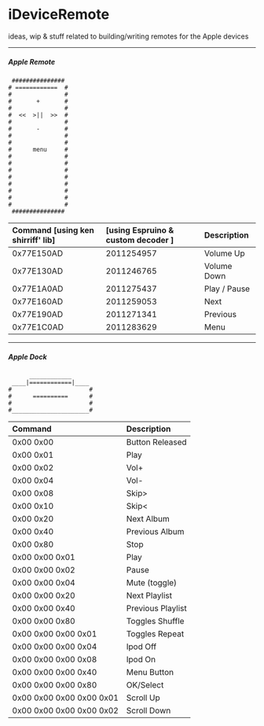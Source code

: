# iDeviceRemote
ideas, wip &amp; stuff related to building/writing remotes for the Apple devices


----

##### Apple Remote
```
 ############### 
# ============  #
#               #
#       +       #
#               #
#  <<  >||  >>  #
#               #
#       -       #
#               #
#               #
#      menu     #
#               #
#               #
#               #
#               #
#               #
#               #
#               #
#               #
 ###############
```
| Command [using ken shirriff' lib] | [using Espruino & custom decoder ] | Description |
| :---                              | :---        | :---        |
| 0x77E150AD | 2011254957 | Volume Up
| 0x77E130AD | 2011246765 | Volume Down
| 0x77E1A0AD | 2011275437 | Play / Pause
| 0x77E160AD | 2011259053 | Next
| 0x77E190AD | 2011271341 | Previous
| 0x77E1C0AD | 2011283629 | Menu
  
----
  


##### Apple Dock
```
      ____________ 
 ____|============|____  
#                      #
#      ==========      #
#                      #
#______________________#

```
| Command | Description |
| :---   | :---        |
0x00 0x00 | Button Released |
0x00 0x01 | Play |
0x00 0x02 | Vol+ |
0x00 0x04 | Vol- |
0x00 0x08 | Skip> |
0x00 0x10 | Skip< |
0x00 0x20 | Next Album |
0x00 0x40 | Previous Album |
0x00 0x80 | Stop |
0x00 0x00 0x01 | Play |
0x00 0x00 0x02 | Pause |
0x00 0x00 0x04 | Mute (toggle) |
0x00 0x00 0x20 | Next Playlist |
0x00 0x00 0x40 | Previous Playlist |
0x00 0x00 0x80 | Toggles Shuffle |
0x00 0x00 0x00 0x01 | Toggles Repeat |
0x00 0x00 0x00 0x04 | Ipod Off |
0x00 0x00 0x00 0x08 | Ipod On |
0x00 0x00 0x00 0x40 | Menu Button |
0x00 0x00 0x00 0x80 | OK/Select |
0x00 0x00 0x00 0x00 0x01 | Scroll Up
0x00 0x00 0x00 0x00 0x02 | Scroll Down
